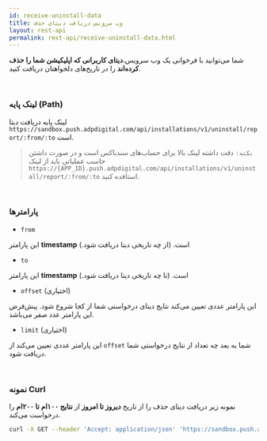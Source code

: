 ```yaml
---
id: receive-uninstall-data
title: وب سرویس دریافت دیتای حذف
layout: rest-api
permalink: rest-api/receive-uninstall-data.html
---
```


شما می‌توانید با فرخوانی یک وب‌ سرویس،**دیتای کاربرانی که اپلیکیشن شما را حذف کرده‌اند** را در تاریخ‌های دلخواهتان دریافت کنید.

<Br>

### لینک پایه (Path)

 لینک پایه دریافت دیتا `https://sandbox.push.adpdigital.com/api/installations/v1/uninstall/report/:from/:to` است.


>`نکته:` دقت داشته لینک بالا برای حساب‌های سندباکس است و در صورت داشتن حاسب عملیاتی باید از لینک `https://{APP_ID}.push.adpdigital.com/api/installations/v1/uninstall/report/:from/:to` استافده کنید.

<Br>

### پارامترها


- `from`

این پارامتر **timestamp** است. (از چه تاریخی دیتا دریافت شود.)

- `to`

این پارامتر **timestamp** است. (تا چه تاریخی دیتا دریافت شود.)

- `offset` (اختیاری)

این پارامتر عددی تعیین می‌کند نتایج دیتای درخواستی شما از کجا شروع شود. پیش‌فرض این پارامتر عدد صفر می‌باشد.
 
- `limit` (اختیاری)

این پارامتر عددی تعیین می‌کند از `offset` شما به بعد چه تعداد از نتایج درخواستی شما دریافت شود.

<Br>

### نمونه Curl

نمونه زیر دریافت دیتای حذف را از تاریخ **دیروز تا امروز** از **نتایج ۱۰۰ام تا ۲۰۰ام** را درخواست می‌کند.

```bash
curl -X GET --header 'Accept: application/json' 'https://sandbox.push.adpdigital.com/api/installations/v1/uninstall/report/1567922666521/1567836276088?limit=100&offset=100&access_token={YOUR_ACCESS_TOKEN}
```
